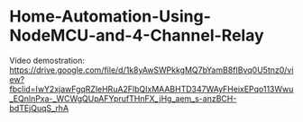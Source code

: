 # Home-Automation-Using-NodeMCU-and-4-Channel-Relay
Video demostration: https://drive.google.com/file/d/1k8yAwSWPkkgMQ7bYamB8fIBvq0U5tnz0/view?fbclid=IwY2xjawFgqRZleHRuA2FlbQIxMAABHTD347WAyFHeixEPqo113Wwu_EQnlnPxa-_WCWgQUpAFYprufTHnFX_jHg_aem_s-anzBCH-bdTEjQuqS_rhA
